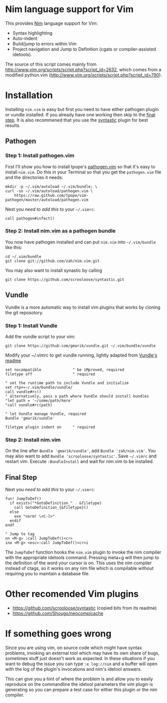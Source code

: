 # Nim language support for Vim

This provides [Nim](http://nim-lang.org) language support for Vim:

* Syntax highlighting
* Auto-indent
* Build/jump to errors within Vim
* Project navigation and Jump to Definition (cgats or compiler-assisted
  idetools).

The source of this script comes mainly from
http://www.vim.org/scripts/script.php?script_id=2632, which comes from a
modified python.vim (http://www.vim.org/scripts/script.php?script_id=790).

# Installation

Installing `nim.vim` is easy but first you need to have either pathogen plugin or vundle
installed.  If you already have one working then skip to the [final step](README.markdown#final-step).
It is also recommened that you use the [syntastic](https://github.com/scrooloose/syntastic) plugin for best results.

## Pathogen

### Step 1: Install pathogen.vim

First I'll show you how to install tpope's
[pathogen.vim](https://github.com/tpope/vim-pathogen) so that it's easy to
install `nim.vim`.  Do this in your Terminal so that you get the
`pathogen.vim` file and the directories it needs:

    mkdir -p ~/.vim/autoload ~/.vim/bundle; \
    curl -so ~/.vim/autoload/pathogen.vim \
        https://raw.github.com/tpope/vim-pathogen/master/autoload/pathogen.vim

Next you *need to add this* to your `~/.vimrc`:

    call pathogen#infect()

### Step 2: Install nim.vim as a pathogen bundle

You now have pathogen installed and can put `nim.vim` into `~/.vim/bundle`
like this:

    cd ~/.vim/bundle
    git clone git://github.com/zah/nim.vim.git
    
You may also want to install synastic by calling 

    git clone https://github.com/scrooloose/syntastic.git

## Vundle
  
Vundle is a more automatic way to install vim plugins that works by cloning 
the git reposotory.
  
### Step 1: Install Vundle
  
Add the vundle script to your vim:
  
    git clone https://github.com/gmarik/vundle.git ~/.vim/bundle/vundle
    
Modify your ~/.vimrc to get vundle running, lightly adapted from [Vundle's readme](https://github.com/gmarik/Vundle.vim/blob/master/README.md)

    set nocompatible              " be iMproved, required
    filetype off                  " required
    
    " set the runtime path to include Vundle and initialize
    set rtp+=~/.vim/bundle/vundle/
    call vundle#rc()
    " alternatively, pass a path where Vundle should install bundles
    "let path = '~/some/path/here'
    "call vundle#rc(path)
    
    " let Vundle manage Vundle, required
    Bundle 'gmarik/vundle'
    
    filetype plugin indent on     " required
    
### Step 2: Install nim.vim

On the line after `Bundle 'gmarik/vundle'`, add `Bundle 'zah/nim.vim'`. You may also want
to add `Bundle 'scrooloose/syntastic'`. Save `~/.vimrc` and restart vim. Execute `:BundleInstall`
and wait for nim.vim to be installed.

## Final Step
Next you *need to add this* to your `~/.vimrc`:

    fun! JumpToDef()
      if exists("*GotoDefinition_" . &filetype)
        call GotoDefinition_{&filetype}()
      else
        exe "norm! \<C-]>"
      endif
    endf
    
    " Jump to tag
    nn <M-g> :call JumpToDef()<cr>
    ino <M-g> <esc>:call JumpToDef()<cr>i

The `JumpToDef` function hooks the `nim.vim` plugin to invoke the nim
compiler with the appropriate idetools command. Pressing meta+g will then jump
to the definition of the word your cursor is on. This uses the nim compiler
instead of ctags, so it works on any nim file which is compilable without
requiring you to maintain a database file.
  
# Other recomended Vim plugins

* https://github.com/scrooloose/syntastic (copied bits from its readme)
* https://github.com/Shougo/neocomplcache

# If something goes wrong

Since you are using vim, on source code which might have syntax problems,
invoking an external tool which may have its own share of bugs, sometimes stuff
just doesn't work as expected. In these situations if you want to debug the
issue you can type ``:e log://nim`` and a buffer will open with the log of
the plugin's invocations and nim's idetool answers.

This can give you a hint of where the problem is and allow you to easily
reproduce on the commandline the idetool parameters the vim plugin is
generating so you can prepare a test case for either this plugin or the nim
compiler.
